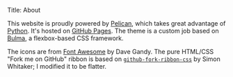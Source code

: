 Title: About

This website is proudly powered by [Pelican][1], which takes great advantage
of [Python][2]. It's hosted on [GitHub Pages][3]. The theme is a custom job
based on [Bulma][4], a flexbox-based CSS framework.

The icons are from [Font Awesome][5] by Dave Gandy. The pure HTML/CSS "Fork me
on GitHub" ribbon is based on [`github-fork-ribbon-css`][6] by Simon Whitaker; I
modified it to be flatter.

  [1]: http://getpelican.com/
  [2]: http://python.org
  [3]: https://pages.github.com/
  [4]: http://bulma.io/
  [5]: http://fontawesome.io/
  [6]: https://github.com/simonwhitaker/github-fork-ribbon-css
